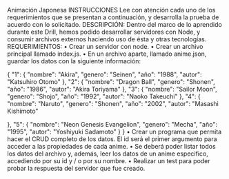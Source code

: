 Animación Japonesa
INSTRUCCIONES
Lee con atención cada uno de los requerimientos que se presentan a continuación, y desarrolla
la prueba de acuerdo con lo solicitado.
DESCRIPCIÓN:
Dentro del marco de lo aprendido durante este Drill, hemos podido desarrollar servidores con
Node, y consumir archivos externos haciendo uso de ésta y otras tecnologías.
REQUERIMIENTOS:
• Crear un servidor con node.
• Crear un archivo principal llamado index.js.
• En un archivo aparte, llamado anime.json, guardar los datos con la siguiente información:

{
"1": {
"nombre": "Akira",
"genero": "Seinen",
"año": "1988",
"autor": "Katsuhiro Otomo"
},
"2": {
"nombre": "Dragon Ball",
"genero": "Shonen",
"año": "1986",
"autor": "Akira Toriyama"
},
"3": {
"nombre": "Sailor Moon",
"genero": "Shojo",
"año": "1992",
"autor": "Naoko Takeuchi"
},
"4": {
"nombre": "Naruto",
"genero": "Shonen",
"año": "2002",
"autor": "Masashi Kishimoto"

},
"5": {
"nombre": "Neon Genesis Evangelion",
"genero": "Mecha",
"año": "1995",
"autor": "Yoshiyuki Sadamoto"
}
}
• Crear un programa que permita hacer el CRUD completo de los datos. El id será el primer
argumento para acceder a las propiedades de cada anime.
• Se deberá poder listar todos los datos del archivo y, además, leer los datos de un anime
especifico, accediendo por su id y / o por su nombre.
• Realizar un test para poder probar la respuesta del servidor que fue creado.

